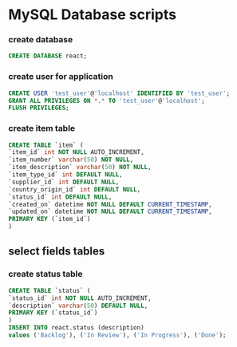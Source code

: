 # MySQL Database scripts

### create database
```sql
CREATE DATABASE react;
```

### create user for application
```sql
CREATE USER 'test_user'@'localhost' IDENTIFIED BY 'test_user';
GRANT ALL PRIVILEGES ON *.* TO 'test_user'@'localhost';
FLUSH PRIVILEGES;
```

### create item table
```sql
CREATE TABLE `item` (
`item_id` int NOT NULL AUTO_INCREMENT,
`item_number` varchar(50) NOT NULL,
`item_description` varchar(50) NOT NULL,
`item_type_id` int DEFAULT NULL,
`supplier_id` int DEFAULT NULL,
`country_origin_id` int DEFAULT NULL,
`status_id` int DEFAULT NULL,
`created_on` datetime NOT NULL DEFAULT CURRENT_TIMESTAMP,
`updated_on` datetime NOT NULL DEFAULT CURRENT_TIMESTAMP,
PRIMARY KEY (`item_id`)
) 
```

## select fields tables

### create status table
```sql
CREATE TABLE `status` (
`status_id` int NOT NULL AUTO_INCREMENT,
`description` varchar(50) DEFAULT NULL,
PRIMARY KEY (`status_id`)
)
INSERT INTO react.status (description) 
values ('Backlog'), ('In Review'), ('In Progress'), ('Done');
```